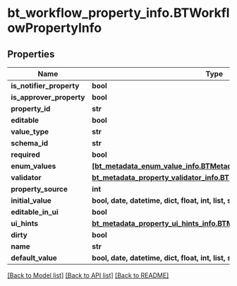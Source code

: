 # bt_workflow_property_info.BTWorkflowPropertyInfo

## Properties
Name | Type | Description | Notes
------------ | ------------- | ------------- | -------------
**is_notifier_property** | **bool** |  | [optional] 
**is_approver_property** | **bool** |  | [optional] 
**property_id** | **str** |  | [optional] 
**editable** | **bool** |  | [optional] 
**value_type** | **str** |  | [optional] 
**schema_id** | **str** |  | [optional] 
**required** | **bool** |  | [optional] 
**enum_values** | [**[bt_metadata_enum_value_info.BTMetadataEnumValueInfo]**](BTMetadataEnumValueInfo.md) |  | [optional] 
**validator** | [**bt_metadata_property_validator_info.BTMetadataPropertyValidatorInfo**](BTMetadataPropertyValidatorInfo.md) |  | [optional] 
**property_source** | **int** |  | [optional] 
**initial_value** | **bool, date, datetime, dict, float, int, list, str** |  | [optional] 
**editable_in_ui** | **bool** |  | [optional] 
**ui_hints** | [**bt_metadata_property_ui_hints_info.BTMetadataPropertyUiHintsInfo**](BTMetadataPropertyUiHintsInfo.md) |  | [optional] 
**dirty** | **bool** |  | [optional] 
**name** | **str** |  | [optional] 
**default_value** | **bool, date, datetime, dict, float, int, list, str** |  | [optional] 

[[Back to Model list]](../README.md#documentation-for-models) [[Back to API list]](../README.md#documentation-for-api-endpoints) [[Back to README]](../README.md)


